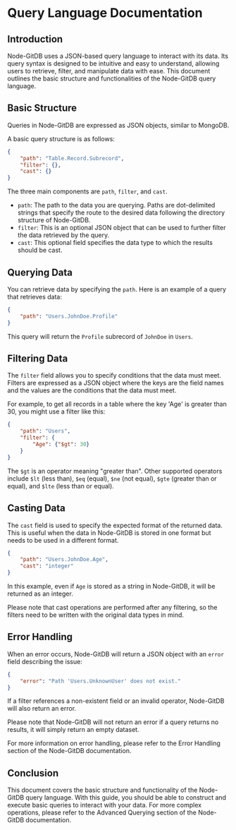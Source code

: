 # Query Language Documentation

## Introduction

Node-GitDB uses a JSON-based query language to interact with its data. Its query syntax is designed to be intuitive and easy to understand, allowing users to retrieve, filter, and manipulate data with ease. This document outlines the basic structure and functionalities of the Node-GitDB query language.

## Basic Structure

Queries in Node-GitDB are expressed as JSON objects, similar to MongoDB. 

A basic query structure is as follows:

```json
{
    "path": "Table.Record.Subrecord",
    "filter": {},
    "cast": {}
}
```

The three main components are `path`, `filter`, and `cast`.

- `path`: The path to the data you are querying. Paths are dot-delimited strings that specify the route to the desired data following the directory structure of Node-GitDB.
- `filter`: This is an optional JSON object that can be used to further filter the data retrieved by the query.
- `cast`: This optional field specifies the data type to which the results should be cast.

## Querying Data

You can retrieve data by specifying the `path`. Here is an example of a query that retrieves data:

```json
{
    "path": "Users.JohnDoe.Profile"
}
```

This query will return the `Profile` subrecord of `JohnDoe` in `Users`.

## Filtering Data

The `filter` field allows you to specify conditions that the data must meet. Filters are expressed as a JSON object where the keys are the field names and the values are the conditions that the data must meet.

For example, to get all records in a table where the key 'Age' is greater than 30, you might use a filter like this:

```json
{
    "path": "Users",
    "filter": {
        "Age": {"$gt": 30}
    }
}
```

The `$gt` is an operator meaning "greater than". Other supported operators include `$lt` (less than), `$eq` (equal), `$ne` (not equal), `$gte` (greater than or equal), and `$lte` (less than or equal).

## Casting Data

The `cast` field is used to specify the expected format of the returned data. This is useful when the data in Node-GitDB is stored in one format but needs to be used in a different format.

```json
{
    "path": "Users.JohnDoe.Age",
    "cast": "integer"
}
```

In this example, even if `Age` is stored as a string in Node-GitDB, it will be returned as an integer.

Please note that cast operations are performed after any filtering, so the filters need to be written with the original data types in mind.

## Error Handling

When an error occurs, Node-GitDB will return a JSON object with an `error` field describing the issue:

```json
{
    "error": "Path 'Users.UnknownUser' does not exist."
}
```

If a filter references a non-existent field or an invalid operator, Node-GitDB will also return an error.

Please note that Node-GitDB will not return an error if a query returns no results, it will simply return an empty dataset.

For more information on error handling, please refer to the Error Handling section of the Node-GitDB documentation.

## Conclusion

This document covers the basic structure and functionality of the Node-GitDB query language. With this guide, you should be able to construct and execute basic queries to interact with your data. For more complex operations, please refer to the Advanced Querying section of the Node-GitDB documentation.